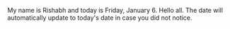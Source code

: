 My name is Rishabh and today is Friday, January 6. Hello all. The date will automatically update to today's date in case you did not notice.
